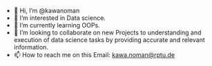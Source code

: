 - 👋 Hi, I’m @kawanoman
- 👀 I’m interested in Data science.
- 🌱 I’m currently learning OOPs.
- 💞️ I’m looking to collaborate on new Projects to understanding and execution of data science tasks by providing accurate and relevant information.
- 📫 How to reach me on this Email: kawa.noman@rptu.de

<!---
kawanoman/kawanoman is a ✨ special ✨ repository because its `README.md` (this file) appears on your GitHub profile.
You can click the Preview link to take a look at your changes.

--->


